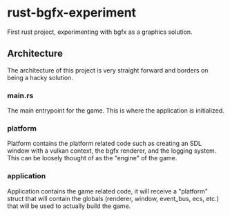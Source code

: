 # rust-bgfx-experiment
First rust project, experimenting with bgfx as a graphics solution.

## Architecture
The architecture of this project is very straight forward and borders on being a hacky solution.

### main.rs
The main entrypoint for the game. This is where the application is initialized.

### platform
Platform contains the platform related code such as creating an SDL window with a vulkan context, the bgfx renderer, and the logging system. This can be loosely thought of as the "engine" of the game.

### application
Application contains the game related code, it will receive a "platform" struct that will contain the globals (renderer, window, event_bus, ecs, etc.) that will be used to actually build the game.
